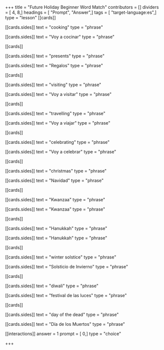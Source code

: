 +++
title = "Future Holiday Beginner Word Match"
contributors = []
dividers = [ 4, 8,]
headings = [ "Prompt", "Answer",]
tags = [ "target-language:es",]
type = "lesson"
[[cards]]

[[cards.sides]]
text = "cooking"
type = "phrase"

[[cards.sides]]
text = "Voy a cocinar"
type = "phrase"

[[cards]]

[[cards.sides]]
text = "presents"
type = "phrase"

[[cards.sides]]
text = "Regalos"
type = "phrase"

[[cards]]

[[cards.sides]]
text = "visiting"
type = "phrase"

[[cards.sides]]
text = "Voy a visitar"
type = "phrase"

[[cards]]

[[cards.sides]]
text = "travelling"
type = "phrase"

[[cards.sides]]
text = "Voy a viajar"
type = "phrase"

[[cards]]

[[cards.sides]]
text = "celebrating"
type = "phrase"

[[cards.sides]]
text = "Voy a celebrar"
type = "phrase"

[[cards]]

[[cards.sides]]
text = "christmas"
type = "phrase"

[[cards.sides]]
text = "Navidad"
type = "phrase"

[[cards]]

[[cards.sides]]
text = "Kwanzaa"
type = "phrase"

[[cards.sides]]
text = "Kwanzaa"
type = "phrase"

[[cards]]

[[cards.sides]]
text = "Hanukkah"
type = "phrase"

[[cards.sides]]
text = "Hanukkah"
type = "phrase"

[[cards]]

[[cards.sides]]
text = "winter solstice"
type = "phrase"

[[cards.sides]]
text = "Solsticio de Invierno"
type = "phrase"

[[cards]]

[[cards.sides]]
text = "diwali"
type = "phrase"

[[cards.sides]]
text = "festival de las luces"
type = "phrase"

[[cards]]

[[cards.sides]]
text = "day of the dead"
type = "phrase"

[[cards.sides]]
text = "Día de los Muertos"
type = "phrase"

[[interactions]]
answer = 1
prompt = [ 0,]
type = "choice"

+++
